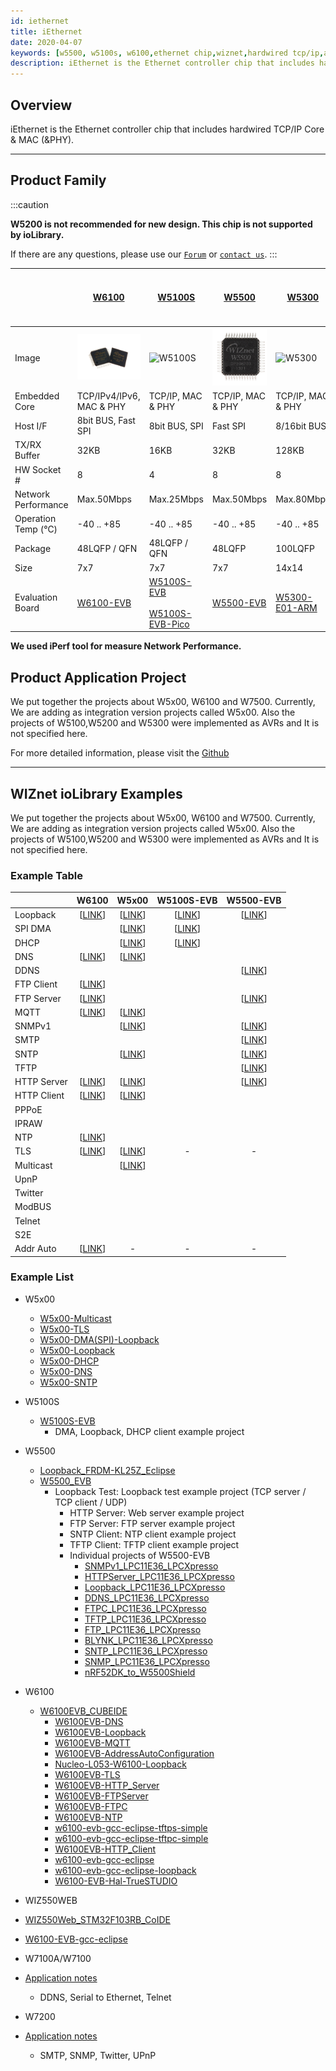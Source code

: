 ```yaml
---
id: iethernet
title: iEthernet
date: 2020-04-07
keywords: [w5500, w5100s, w6100,ethernet chip,wiznet,hardwired tcp/ip,arduino ethernet,pico ethernet]
description: iEthernet is the Ethernet controller chip that includes hardwired TCP/IP Core & MAC (\&PHY).
---
```


## Overview

iEthernet is the Ethernet controller chip that includes hardwired TCP/IP Core & MAC (\&PHY).

-----


## Product Family

:::caution

**W5200 is not recommended for new design. This chip is not supported by ioLibrary.**

If there are any questions, please use our [`Forum`](https://maker.wiznet.io/forum) or [`contact us`](https://www.wiznet.io/inqueries/).
:::

|                     | [W6100](W6100/W6100.md) | [W5100S](W5100S/Overview.md) | [W5500](W5500/Overview.md) | [W5300](W5300/W5300.md) | [W5100](W5100/W5100.md) | [W3150A+](W3150/W3150.md)<br />not recommended for new design | [W5200](W5200/w5200.md)<br />not recommended for new design |
| ------------------- | ----------------------- | --- | --- | --- | --- | --- | --- |
| Image               | ![W6100](/img/products/w6100/w6100_4.jpg) | ![W5100S](/img/products/w5100s/w5100s_pm.png) | ![W5500](/img/products/w5500/img_w5500h.jpg) | ![W5300](/img/products/w5300/w5300_280.jpg) | ![W5100](/img/products/w5100/W5100-7.jpg) | ![W3150A](/img/products/w3150/photo_w3150A-1.jpg) |  |
| Embedded Core       | TCP/IPv4/IPv6, MAC & PHY | TCP/IP, MAC & PHY | TCP/IP, MAC & PHY | TCP/IP, MAC & PHY | TCP/IP, MAC & PHY | TCP/IP & MAC | TCP/IP, MAC & PHY |
| Host I/F            | 8bit BUS, Fast SPI  | 8bit BUS, SPI | Fast SPI | 8/16bit BUS | 8bit BUS, SPI | 8bit BUS, SPI | Fast SPI |
| TX/RX Buffer        | 32KB                   | 16KB | 32KB | 128KB | 16KB | 16KB | 32KB |
| HW Socket #         | 8                       | 4 | 8 | 8 | 4 | 4 | 8 |
| Network Performance | Max.50Mbps         | Max.25Mbps | Max.50Mbps | Max.80Mbps | Max.25Mbps | Max.25Mbps | Max.10Mbps |
| Operation Temp (℃) | -40 .. +85              | -40 .. +85 | -40 .. +85 | -40 .. +85 | -40 .. +85 | -40 .. +85 | -40 .. +85 |
| Package             | 48LQFP / QFN            | 48LQFP / QFN | 48LQFP | 100LQFP | 80LQFP | 64LQFP | 48QFN |
| Size                | 7x7                     | 7x7 | 7x7 | 14x14 | 10x10 | 10x10 | 7x7 |
| Evaluation Board    | [W6100-EVB](W6100/W6100-EVB.md) | [W5100S-EVB](W5100S/W5100S-EVB.md) <br /><br /> [W5100S-EVB-Pico](W5100S/w5100s-evb-pico.md) | [W5500-EVB](W5500/W5500-EVB/W5500-EVB.md) | [W5300-E01-ARM](W5300/W5300-EVB.md) | [W5100E01-AVR](W5100/W5100-EVB.md) | [EVB-B1+](W3150/W3150-EVB.md) | W5200E01-M3 |

**We used iPerf tool for measure Network Performance.**

## Product Application Project

We put together the projects about W5x00, W6100 and W7500. Currently, We are adding as integration version projects called W5x00. Also the projects of W5100,W5200 and W5300 were implemented as AVRs and It is not specified here.

For more detailed information, please visit the [Github](https://wiznet-iolibrary.github.io/)

-----

## WIZnet ioLibrary Examples

We put together the projects about W5x00, W6100 and W7500. Currently, We are adding as integration version projects called W5x00.
Also the projects of W5100,W5200 and W5300 were implemented as AVRs and It is not specified here.

### Example Table 

|             |                            W6100                             |                            W5x00                             |                   W5100S-EVB                   |                          W5500-EVB                           |
| ----------- | :----------------------------------------------------------: | :----------------------------------------------------------: | :--------------------------------------------: | :----------------------------------------------------------: |
| Loopback    | [[LINK](https://github.com/WIZnet-ioLibrary/W6100EVB-Loopback)] | [[LINK](https://github.com/WIZnet-ioLibrary/W5x00_Loopback_with_W5100S_EVB)] | [[LINK](https://github.com/Wiznet/W5100S-EVB)] | [[LINK](https://github.com/Wiznet/Loopback_FRDM-KL25Z_Eclipse)] |    
| SPI DMA     |                                                              | [[LINK](https://github.com/WIZnet-ioLibrary/W5x00_Loopback_with_W5100S_EVB)] | [[LINK](https://github.com/Wiznet/W5100S-EVB)] |                                                              |
| DHCP        |                                                              |   [[LINK](https://github.com/WIZnet-ioLibrary/W5x00_DHCP)]   | [[LINK](https://github.com/Wiznet/W5100S-EVB)] |                                                              |
| DNS         |  [[LINK](https://github.com/WIZnet-ioLibrary/W6100EVB-DNS)]  |   [[LINK](https://github.com/WIZnet-ioLibrary/W5x00_DNS)]    |                                                |                                                              |
| DDNS        |                                                              |                                                              |                                                | [[LINK](https://github.com/Wiznet/DDNS_LPC11E36_LPCXpresso)] |
| FTP Client  | [[LINK](https://github.com/WIZnet-ioLibrary/W6100EVB-FTPC)]  |                                                              |                                                |                                                              |
| FTP Server  | [[LINK](https://github.com/WIZnet-ioLibrary/W6100EVB-FTPServer)] |                                                              |                                                | [[LINK](https://github.com/Wiznet/FTPC_LPC11E36_LPCXpresso)] |
| MQTT        | [[LINK](https://github.com/WIZnet-ioLibrary/W6100EVB-MQTT)]  |   [[LINK](https://github.com/WIZnet-ioLibrary/W5x00_MQTT)]   |                                                |                                                              |
| SNMPv1      |                                                              |  [[LINK](https://github.com/WIZnet-ioLibrary/W5x00-SNMPv1)]  |                                                | [[LINK](https://github.com/Wiznet/SNMP_LPC11E36_LPCXpresso)] |
| SMTP        |                                                              |                                                              |                                                | [[LINK](https://github.com/Wiznet/SNTP_LPC11E36_LPCXpresso)] |
| SNTP        |                                                              |   [[LINK](https://github.com/WIZnet-ioLibrary/W5x00_SNTP)]   |                                                | [[LINK](https://github.com/Wiznet/SNTP_LPC11E36_LPCXpresso)] |
| TFTP        |                                                              |                                                              |                                                | [[LINK](https://github.com/Wiznet/TFTP_LPC11E36_LPCXpresso)] |
| HTTP Server | [[LINK](https://github.com/WIZnet-ioLibrary/W6100EVB-HTTP_Server)] | [[LINK](https://github.com/WIZnet-ioLibrary/W5x00-HTTPServer)] |                                                | [[LINK](https://github.com/Wiznet/HTTPServer_LPC11E36_LPCXpresso)] |
| HTTP Client |        [[LINK](https://github.com/WIZnet-ioLibrary/)]        | [[LINK](https://github.com/WIZnet-ioLibrary/W5x00-HTTPClient)] |                                                |                                                              |
| PPPoE       |                                                              |                                                              |                                                |                                                              |
| IPRAW       |                                                              |                                                              |                                                |                                                              |
| NTP         |  [[LINK](https://github.com/WIZnet-ioLibrary/W6100EVB-NTP)]  |                                                              |                                                |                                                              |
| TLS         |  [[LINK](https://github.com/WIZnet-ioLibrary/W6100EVB-TLS)]  |   [[LINK](https://github.com/WIZnet-ioLibrary/W5x00-TLS)]    |                       -                        |                              -                               
| Multicast   |                                                              | [[LINK](https://github.com/WIZnet-ioLibrary/W5x00-Multicast)] |                                                |                                                              |
| UpnP        |                                                              |                                                              |                                                |                                                              |
| Twitter     |                                                              |                                                              |                                                |                                                              |
| ModBUS      |                                                              |                                                              |                                                |                                                              |
| Telnet      |                                                              |                                                              |                                                |                                                              |
| S2E         |                                                              |                                                              |                                                |                                                              |
| Addr Auto   | [[LINK](https://github.com/WIZnet-ioLibrary/W6100EVB-AddressAutoConfiguration)] |                              -                               |                       -                        |                              -                               |



### Example List

- W5x00
  - [W5x00-Multicast ](https://github.com/WIZnet-ioLibrary/W5x00-Multicast)
  - [W5x00-TLS](https://github.com/WIZnet-ioLibrary/W5x00-TLS)
  - [W5x00-DMA(SPI)-Loopback](https://github.com/WIZnet-ioLibrary/W5x00_DMA_with_W5100S_EVB)
  - [W5x00-Loopback](https://github.com/WIZnet-ioLibrary/W5x00_Loopback_with_W5100S_EVB)
  - [W5x00-DHCP](https://github.com/WIZnet-ioLibrary/W5x00_DHCP)
  - [W5x00-DNS](https://github.com/WIZnet-ioLibrary/W5x00_DNS)
  - [W5x00-SNTP](https://github.com/WIZnet-ioLibrary/W5x00_SNTP)
- W5100S
  - [W5100S-EVB](https://github.com/Wiznet/W5100S-EVB)
    - DMA, Loopback, DHCP client example project 

- W5500
  - [Loopback_FRDM-KL25Z_Eclipse](https://github.com/Wiznet/Loopback_FRDM-KL25Z_Eclipse)
  - [W5500_EVB](https://github.com/Wiznet/W5500_EVB)
    - Loopback Test: Loopback test example project (TCP server / TCP client / UDP)
      - HTTP Server: Web server example project
      - FTP Server: FTP server example project
      - SNTP Client: NTP client example project
      - TFTP Client: TFTP client example project
      - Individual projects of W5500-EVB
        - [SNMPv1_LPC11E36_LPCXpresso](https://github.com/Wiznet/SNMP_LPC11E36_LPCXpresso)
        - [HTTPServer_LPC11E36_LPCXpresso](https://github.com/Wiznet/HTTPServer_LPC11E36_LPCXpresso)
        - [Loopback_LPC11E36_LPCXpresso](https://github.com/Wiznet/Loopback_LPC11E36_LPCXpresso)
        - [DDNS_LPC11E36_LPCXpresso](https://github.com/Wiznet/DDNS_LPC11E36_LPCXpresso)
        - [FTPC_LPC11E36_LPCXpresso](https://github.com/Wiznet/FTPC_LPC11E36_LPCXpresso)
        - [TFTP_LPC11E36_LPCXpresso](https://github.com/Wiznet/TFTP_LPC11E36_LPCXpresso)
        - [FTP_LPC11E36_LPCXpresso](https://github.com/Wiznet/FTP_LPC11E36_LPCXpresso)
        - [BLYNK_LPC11E36_LPCXpresso](https://github.com/Wiznet/BLYNK_LPC11E36_LPCXpresso)
        - [SNTP_LPC11E36_LPCXpresso](https://github.com/Wiznet/SNTP_LPC11E36_LPCXpresso)
        - [SNMP_LPC11E36_LPCXpresso](https://github.com/Wiznet/SNMP_LPC11E36_LPCXpresso)
        - [nRF52DK_to_W5500Shield](https://github.com/Wiznet/nRF52DK_to_W5500Shield)

- W6100
  - [W6100EVB_CUBEIDE](https://github.com/WIZnet-ioLibrary/W6100EVB_CUBEIDE)
    - [W6100EVB-DNS](https://github.com/WIZnet-ioLibrary/W6100EVB-DNS)
    - [W6100EVB-Loopback](https://github.com/WIZnet-ioLibrary/W6100EVB-Loopback)
    - [W6100EVB-MQTT](https://github.com/WIZnet-ioLibrary/W6100EVB-MQTT)
    - [W6100EVB-AddressAutoConfiguration](https://github.com/WIZnet-ioLibrary/W6100EVB-AddressAutoConfiguration)
    - [Nucleo-L053-W6100-Loopback](https://github.com/WIZnet-ioLibrary/Nucleo-L053-W6100-Loopback)
    - [W6100EVB-TLS](https://github.com/WIZnet-ioLibrary/W6100EVB-TLS)
    - [W6100EVB-HTTP_Server](https://github.com/WIZnet-ioLibrary/W6100EVB-HTTP_Server)
    - [W6100EVB-FTPServer](https://github.com/WIZnet-ioLibrary/W6100EVB-FTPServer)
    - [W6100EVB-FTPC](https://github.com/WIZnet-ioLibrary/W6100EVB-FTPC)
    - [W6100EVB-NTP](https://github.com/WIZnet-ioLibrary/W6100EVB-NTP)
    - [w6100-evb-gcc-eclipse-tftps-simple](https://github.com/WIZnet-ioLibrary/w6100-evb-gcc-eclipse-tftps-simple)
    - [w6100-evb-gcc-eclipse-tftpc-simple](https://github.com/WIZnet-ioLibrary/w6100-evb-gcc-eclipse-tftpc-simple)
    - [W6100EVB-HTTP_Client](https://github.com/WIZnet-ioLibrary/)
    - [w6100-evb-gcc-eclipse](https://github.com/WIZnet-ioLibrary/w6100-evb-gcc-eclipse)
    - [w6100-evb-gcc-eclipse-loopback](https://github.com/WIZnet-ioLibrary/w6100-evb-gcc-eclipse-loopback)
    - [W6100-EVB-Hal-TrueSTUDIO](https://github.com/Wiznet/W6100-EVB-Hal-TrueSTUDIO)

 - WIZ550WEB
  - [WIZ550Web_STM32F103RB_CoIDE](https://github.com/Wiznet/WIZ550Web_STM32F103RB_CoIDE)
  - [W6100-EVB-gcc-eclipse](https://github.com/Wiznet/W6100-EVB-gcc-eclipse)

 - W7100A/W7100
  - [Application notes](http://old.wiznet.co.kr/sub_modules/kr/resources/Download_View.asp?PK_Num=668&page=1&SF_Part=&SF_KeyWord=)
    - DDNS, Serial to Ethernet, Telnet

 - W7200
  - [Application notes](https://github.com/Wiznet/W7200)
    - SMTP, SNMP, Twitter, UPnP	